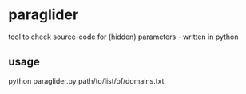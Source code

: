 # paraglider
tool to check source-code for (hidden) parameters - written in python

## usage
 python paraglider.py path/to/list/of/domains.txt
